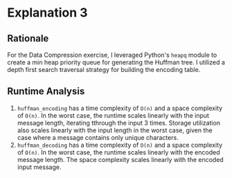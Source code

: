# Explanation 3

## Rationale
For the Data Compression exercise, I leveraged Python's `heapq` module to create a min heap priority queue for generating the Huffman tree. I utilized a depth first search traversal strategy for building the encoding table.

## Runtime Analysis
1. `huffman_encoding` has a time complexity of `O(n)` and a space complexity of `O(n)`. In the worst case, the runtime scales linearly with the input message length, iterating tthrough the input 3 times. Storage utilization also scales linearly with the input length in the worst case, given the case where a message contains only unique characters.
2. `huffman_decoding` has a time complexity of `O(n)` and a space complexity of `O(n)`. In the worst case, the runtime scales linearly with the encoded message length. The space complexity scales linearly with the encoded input message.